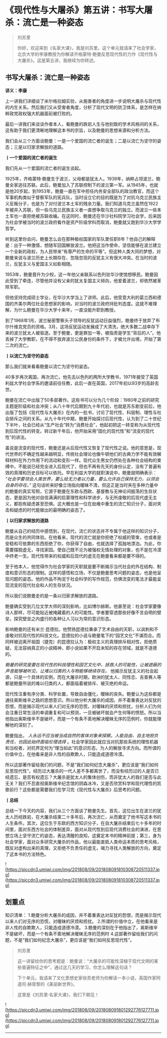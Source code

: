 # 《现代性与大屠杀》第五讲：书写大屠杀：流亡是一种姿态

> 刘苏里
> 
> 你好，欢迎来到《名家大课》，我是刘苏里。这个单元我请来了社会学家，北京大学的李康教授为你解读齐格蒙特·鲍曼反思现代性的力作《现代性与大屠杀》。这是第五讲，我继续为你转述。

## 书写大屠杀：流亡是一种姿态

 **讲义：李康**

上一讲我们详细谈了米尔格拉姆实验，从施害者的角度进一步说明大屠杀与现代性的内生关系。然后我们又从受害者角度，分析了现代文明的防卫体系，是怎样在纳粹政党政权强大机器面前被打败的。

最后一讲我们来谈谈作者本人，看鲍曼的跌宕人生与他别致的学术风格间的关系，这有助于我们更清晰地理解这本书的宗旨，以及鲍曼的思想来源和分析方法。

我们会从三个方面谈鲍曼：一是一个爱国的流亡者的诞生；二是以流亡为坚守的姿态；三是以归家求解放的道路。

 **丨一个爱国的流亡者的诞生**

我们先从一个爱国的流亡者的诞生谈起。

1925年，齐格蒙特·鲍曼生于波兰，父母都是犹太人。1939年，纳粹占领波兰，鲍曼全家逃往苏联。此后，鲍曼加入了苏联控制下的波兰第一军。从1945年，也就是他20岁起，到1953年，鲍曼一直在军中担任内务安全部队的政治教官，而这个军事机构类似于督察军队的宪兵队，当时设立它的目的既是为了对抗乌克兰民族主义反叛分子，也是为了对付波兰本土军的残余力量。我们知道乌克兰虽然在1922年被并入苏联，但一些乌克兰民族主义者一直想争取乌克兰的独立。而波兰一些本土军也一直拒绝被苏联收编。在这同时，鲍曼还在华沙社科院学习社会学，后来因为社会学被当时的波兰政府看作是资产阶级学科而取消，鲍曼就又跑到华沙大学学哲学。

听到这里你会问，鲍曼怎么会在那种极权国家的军队里任职8年？他自己的解释是：出于一种激情，想随军回国解放波兰。他把这当作使命，坚信能够在波兰建立一个全新的政权，为人民带来“有尊严的生命的平等”。但这种人类大同的梦想，对鲍曼来说与波兰历史上长期存在、忽隐忽现的反犹主义有很大冲突。在当时的波兰，反犹主义与爱国主义如影相随。

1953年，鲍曼晋升为少校，这一年他父亲联系以色列驻华沙使馆想移民。鲍曼因此受到了牵连，尽管他并没有父亲的犹太复国主义倾向，他爱着波兰，却依然被革除军职。

但他坚持完成硕士学业，在华沙大学当上了讲师。此后，他受意大利的葛兰西和德国的齐美尔两位社会思想家的影响，对当时的波兰政府持批判态度。这就不难理解，为什么鲍曼在华沙大学十来年，一直没能升职到教授。

到了1968年1月，波兰秘密警察头子领导的反犹运动日益强烈，鲍曼终于放弃了布尔什维克党员的资格。3月，这场反犹运动发展成了大清洗，绝大多数二战幸存下来的波兰犹太人被驱逐。至于鲍曼，更是罪加一等，被指责是学生“背后的人”。他丢掉了大学教职，在不得不放弃波兰公民身份的条件下，才被允许出境，开始了第二次的流亡。

 **丨以流亡为坚守的姿态**

那么我们就来看看鲍曼以流亡为坚守的姿态。

40多岁再次离国，再次流亡。他先去以色列的两所大学教书，1971年接受了英国利兹大学社会学系的邀请前往任教，此后一直在英国，2017年初以93岁的高龄去世。

鲍曼在流亡中出版了50多部著作。这些书可以分为几个阶段：1980年之前的研究主题是阶级和社会冲突；从八十年代后期到九十年代初，也就是苏东剧变前后，他出版了包括《现代性与大屠杀》在内的一批书，讨论了现代性、科层制、理性与社会排斥之间的关系。从九十年代中期，鲍曼开始探讨后现代性，认为到了二十世纪下半叶，社会已经从“生产社会”转为“消费社会”，他起初把这一转变称为从现代性到后现代性的转变。转过新千年后，他开始采用“固化的现代性”和“流变的现代性”的讲法。

虽说是流变的现代性，鲍曼还是从后现代性又恢复了现代性之说。他的意思是，现代世界的不确定性越来越明显，传统社会理论也像牛顿他们的古典力学不能有效解释材料在外力作用下的流动和变形一样。现代众生男女仍然处在各种社会结构的束缚中，不能说已经完全进入后现代了，但也不再有先天的身份认定，没有了普遍有效的真理和历史目标可以依托。早在利兹大学的就职演说中，鲍曼就明确表示： *“社会学要领会人类世界，要么给无力者以力量，要么允许自己保持无力，以领会自身的存在。”* 这句话听来好像立场指向暧昧不清，但这正是当时夹在多种力量中的鲍曼的真实写照，它源于鲍曼在东欧与西欧、基督教与无神论间振荡的生存状态，更是因为他对自信满满的启蒙理性和科学进步，与无所虔敬的后现代虚无主义，都抱有疑虑甚至恐惧。这大概也是一位在劫难中重生的流亡知识分子，面对夹击和疑虑的时代能做出的最明确的姿态了。

 **丨以归家求解放的道路**

鲍曼从自己的经历中感悟到，在现代，流亡的状态并不专属于他这样的知识分子，而是众生的共同体验。在他看来，现代的流亡就是你拒绝了权威的管束，也或者是安稳和可依靠的东西拒绝了你，你获得了自由，也就选择了孤独地漂泊。为此，你需要摆脱虚无，寻找家园。使自己既不沦为被强权无情处理的对象，也不是在冷漠中终老一生。现代性带来的权威和后现代的虚无在鲍曼看来都是要不得的。

至于他本人，他觉得作为社会学家的天职就是要不断揭示当代社会的外在结构、制度和意识形态的限制。这样的感悟和立场，不仅是鲍曼思考问题的姿态，也是他呈现问题的姿态。他的作品不拘泥于社会科学的写作规范，仿佛流变的笔法才最能呈现流变的现代社会和人的生存状况。

所以我们说鲍曼走的是一条以归家求解放的道路。

鲍曼确实受到几位文学大师的深刻影响，比如博尔赫斯。他甚至说：社会学家要像诗人那样，尽可能贴近被掩藏着的人的可能性。学者要穿透那些好像不言自明的壁垒，探究壁垒之内盛行的各种让人习以为常的意识形态。

影响鲍曼的还有米兰·昆德拉。他赞扬昆德拉秉承了艺术自由的天职，以讽刺和不虔敬对抗现代性的科技文化。昆德拉的小说与鲍曼笔下的“园艺文化”不谋而合。而同样被迫离开祖国（捷克）的昆德拉认为：极权主义的真理排斥相对性，拒绝质疑，无法容纳真正的小说精神，即小说如果不开启未知的存在领域，就是不道德的。

 *鲍曼的研究是要在现代性的科技理性和园艺文化中，拯救人的可能性，让被遮蔽的声音能够被听见，让难以归类的人与物能够继续存在。* 他揭示反犹主义的社会起源，只是一个具体的实例，而在大屠杀时期，欧洲的犹太人、同性恋、吉普赛人等都是鲍曼所说的难以归类的人，都面临着被排斥、被灭绝的命运。

现代性注重有序分类、科学处置，导致自由僵化，暧昧的丧失。鲍曼认为这些都是通往奥斯维辛之路的思想意识。所以他分析大屠杀的成因，并不着重表达对反犹的怨恨，而是揭示现代以来人们对无序的恐慌，对暧昧的厌烦和担扰，分析人们为何会注重日常生活的单调重复和可以预测，一旦被破坏就会产生何等的愤怒。所以当他指出奥斯维辛不是破坏，而是一个有条不紊地解决暧昧无序的范例时，你就能理解他的深刻了。

鲍曼指出， *人永远不应当被当成自然的客体对象来探察。人能自由、自主地担负责任，也因此始终面临伦理选择* 。社会学家因此就应当对抗那些系统的理性机器和当权者，对抗界定何为“理当如此”的意识形态，为人的解放寻求方向。而所谓的价值中立，在他看来是非人性的自欺欺人，只能造成道德冷漠。

所以这部著作留给我们的问题，不是“我们如何纪念大屠杀”，更应该是“我们如何反思现代性”。经历过大屠杀的一代人差不多都离世了，而没有经历过的人是否已经遗忘，是否有权遗忘？大屠杀是犹太人的集体创伤，而非犹太人的我们是否与此无关？我们不忍直视奥斯维辛纪念馆的阴森冰冷，又是否欣赏科学和现代理性的凯歌前行？这些都是需要我们在学习完《现代性与大屠杀》后思考的问题。

 **丨总结**

总结一下今天的内容，我们从三个方面谈了鲍曼先生。首先，这位出生在波兰的犹太人历经跌宕，在大屠杀结束二十多年后，再次流亡，从而奠定了他书写这本书的人生条件。其次，这位生于东欧的西方知识分子，在自大屠杀结束后七十多年的时间里，面对东西方社会的体制差异，面对从现代性到后现代消费社会的演进，在思想立场上坚守流亡的姿态，表达清醒的良知，这奠定本书的精神前提；第三，身为社会学家，面对众多研究大屠杀的作品，他以最能直抵人类命运本质的思考风格，既反对虚构出来的真理，又拒绝不负责任的虚无，竭力寻找人类解放的方向，奠定了这本书的方法特色。

![https://piccdn3.umiwi.com/img/201808/09/201808091810308720511337.jpg](https://piccdn3.umiwi.com/img/201808/09/201808091810308720511337.jpg)

## 划重点

知识清单：
1.鲍曼分析大屠杀的成因，并不着重表达对反犹的怨恨，而是揭示现代以来人们对无序的恐慌，对暧昧的厌烦和担扰。
2.所谓的价值中立，在他看来是非人性的自欺欺人，只能造成道德冷漠。
3.鲍曼的深刻在于他指出了，奥斯维辛不是破坏，而是一个有条不紊地解决暧昧无序的范例时
4.这部著作留给我们的问题，不是“我们如何纪念大屠杀”，更应该是“我们如何反思现代性”。

> 刘苏里
> 
> 这一讲留给你的思考题是：鲍曼说：“大屠杀的可能性深植于现代文明的某些普遍特征之中”，通过这几天的学习，你怎么理解这句话？
> 
> 下个单元，我请来了文化思想史家徐贲老师为你解读一本小说，英国作家阿道司·赫胥黎的《美丽新世界》。
> 
> 这里是《刘苏里·名家大课》，我们下期见！

![https://piccdn3.umiwi.com/img/201808/09/201808091801292776127711.jpg](https://piccdn3.umiwi.com/img/201808/09/201808091801292776127711.jpg)

---
